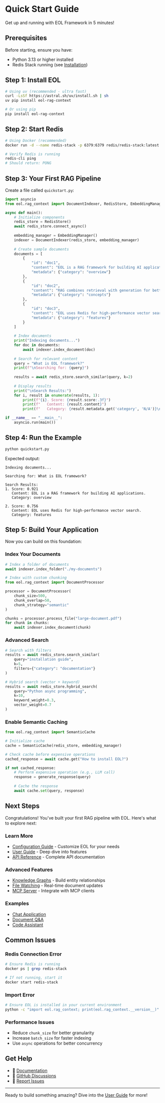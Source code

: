 # Quick Start Guide

Get up and running with EOL Framework in 5 minutes!

## Prerequisites

Before starting, ensure you have:
- Python 3.13 or higher installed
- Redis Stack running (see [Installation](installation.md))

## Step 1: Install EOL

```bash
# Using uv (recommended - ultra fast)
curl -LsSf https://astral.sh/uv/install.sh | sh
uv pip install eol-rag-context

# Or using pip
pip install eol-rag-context
```

## Step 2: Start Redis

```bash
# Using Docker (recommended)
docker run -d --name redis-stack -p 6379:6379 redis/redis-stack:latest

# Verify Redis is running
redis-cli ping
# Should return: PONG
```

## Step 3: Your First RAG Pipeline

Create a file called `quickstart.py`:

```python
import asyncio
from eol.rag_context import DocumentIndexer, RedisStore, EmbeddingManager

async def main():
    # Initialize components
    redis_store = RedisStore()
    await redis_store.connect_async()
    
    embedding_manager = EmbeddingManager()
    indexer = DocumentIndexer(redis_store, embedding_manager)
    
    # Create sample documents
    documents = [
        {
            "id": "doc1",
            "content": "EOL is a RAG framework for building AI applications.",
            "metadata": {"category": "overview"}
        },
        {
            "id": "doc2", 
            "content": "RAG combines retrieval with generation for better AI responses.",
            "metadata": {"category": "concepts"}
        },
        {
            "id": "doc3",
            "content": "EOL uses Redis for high-performance vector search.",
            "metadata": {"category": "features"}
        }
    ]
    
    # Index documents
    print("Indexing documents...")
    for doc in documents:
        await indexer.index_document(doc)
    
    # Search for relevant content
    query = "What is EOL framework?"
    print(f"\nSearching for: {query}")
    
    results = await redis_store.search_similar(query, k=2)
    
    # Display results
    print("\nSearch Results:")
    for i, result in enumerate(results, 1):
        print(f"{i}. Score: {result.score:.3f}")
        print(f"   Content: {result.content}")
        print(f"   Category: {result.metadata.get('category', 'N/A')}\n")

if __name__ == "__main__":
    asyncio.run(main())
```

## Step 4: Run the Example

```bash
python quickstart.py
```

Expected output:
```
Indexing documents...

Searching for: What is EOL framework?

Search Results:
1. Score: 0.921
   Content: EOL is a RAG framework for building AI applications.
   Category: overview

2. Score: 0.756
   Content: EOL uses Redis for high-performance vector search.
   Category: features
```

## Step 5: Build Your Application

Now you can build on this foundation:

### Index Your Documents

```python
# Index a folder of documents
await indexer.index_folder("./my-documents")

# Index with custom chunking
from eol.rag_context import DocumentProcessor

processor = DocumentProcessor(
    chunk_size=500,
    chunk_overlap=50,
    chunk_strategy="semantic"
)

chunks = processor.process_file("large-document.pdf")
for chunk in chunks:
    await indexer.index_document(chunk)
```

### Advanced Search

```python
# Search with filters
results = await redis_store.search_similar(
    query="installation guide",
    k=5,
    filters={"category": "documentation"}
)

# Hybrid search (vector + keyword)
results = await redis_store.hybrid_search(
    query="Python async programming",
    k=10,
    keyword_weight=0.3,
    vector_weight=0.7
)
```

### Enable Semantic Caching

```python
from eol.rag_context import SemanticCache

# Initialize cache
cache = SemanticCache(redis_store, embedding_manager)

# Check cache before expensive operations
cached_response = await cache.get("How to install EOL?")

if not cached_response:
    # Perform expensive operation (e.g., LLM call)
    response = generate_response(query)
    
    # Cache the response
    await cache.set(query, response)
```

## Next Steps

Congratulations! You've built your first RAG pipeline with EOL. Here's what to explore next:

### Learn More
- [Configuration Guide](configuration.md) - Customize EOL for your needs
- [User Guide](../packages/eol-rag-context/user-guide/index.md) - Deep dive into features
- [API Reference](../packages/eol-rag-context/api-reference/index.md) - Complete API documentation

### Advanced Features
- [Knowledge Graphs](../packages/eol-rag-context/user-guide/advanced-features.md#knowledge-graphs) - Build entity relationships
- [File Watching](../packages/eol-rag-context/user-guide/advanced-features.md#file-watching) - Real-time document updates
- [MCP Server](../packages/eol-rag-context/user-guide/integrations.md#mcp-server) - Integrate with MCP clients

### Examples
- [Chat Application](../packages/eol-rag-context/examples/advanced-usage.md#chat-application)
- [Document Q&A](../packages/eol-rag-context/examples/basic-usage.md#document-qa)
- [Code Assistant](../packages/eol-rag-context/examples/advanced-usage.md#code-assistant)

## Common Issues

### Redis Connection Error
```bash
# Ensure Redis is running
docker ps | grep redis-stack

# If not running, start it
docker start redis-stack
```

### Import Error
```bash
# Ensure EOL is installed in your current environment
python -c "import eol.rag_context; print(eol.rag_context.__version__)"
```

### Performance Issues
- Reduce `chunk_size` for better granularity
- Increase `batch_size` for faster indexing
- Use `async` operations for better concurrency

## Get Help

- 📖 [Documentation](../index.md)
- 💬 [GitHub Discussions](https://github.com/eoln/eol/discussions)
- 🐛 [Report Issues](https://github.com/eoln/eol/issues)

---

Ready to build something amazing? Dive into the [User Guide](../packages/eol-rag-context/user-guide/index.md) for more!